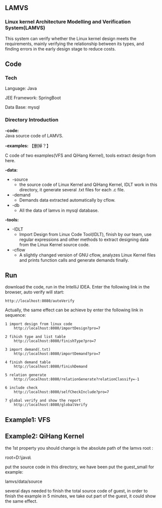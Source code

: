 ## LAMVS

### Linux kernel Architecture Modelling and Verification System(LAMVS)

This system can verify whether the Linux kernel design meets the requirements, mainly verifying the relationship between its types, and finding errors in the early design stage to reduce costs.

## Code

### Tech

Language: Java

JEE Framework: SpringBoot

Data Base: mysql

### Directory Introduction
**-code:**  
Java source code of LAMVS.

**-examples:**  【删掉？】

C code of two examples(VFS and QiHang Kernel), tools extract design from here. 

**-data:**  

+ -source  
  + the source code of Linux Kernel and QiHang Kernel, IDLT work in this directory, it generate several .txt files for each .c file.  
+ -demand  
  + Demands data extracted automatically by cflow.  
+ -db  
  + All the data of lamvs in mysql database.    

**-tools:**  

+ -IDLT
  + Import Design from Linux Code Tool(IDLT), finish by our team, use regular expressions and other methods to extract designing data from the Linux Kernel source code.    
+ -cflow
  + A slightly changed version of GNU cflow, analyzes Linux Kernel files and prints function calls and generate demands finally.


## Run

download the code, run in the IntelliJ IDEA. Enter the following link in the browser, auto verify will start:
```
http://localhost:8080/autoVerify
```

Actually, the same effect can be achieve by enter the following link in sequence:
```
1 import design from linux code
	http://localhost:8080/importDesign?pro=7
	
2 fihish type and list table
	http://localhost:8080/finishType?pro=7

3 import demand(.txt)
	http://localhost:8080/importDemand?pro=7
	
4 finish demand table
	http://localhost:8080/finishDemand

5 relation generate
	http://localhost:8080/relationGenerate?relationClassify=-1

6 include check 
	http://localhost:8080/selfCheckInclude?pro=7

7 global verify and show the report
	http://localhost:8080/globalVerify
```


## Example1: VFS



## Example2: QiHang Kernel 

the 1st property you should change is the absolute path of the lamvs root :

root=D:\java\

put the source code in this directory, we have been put the guest_small for example:

lamvs/data/source



several days needed to finish the total source code of guest, in order to finish the example in 5 minutes, we take out part of the guest, it could show the same effect. 

